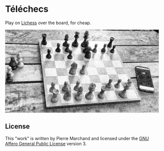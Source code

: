 # Téléchecs

Play on [Lichess](https://lichess.org/) over the board, for cheap.

![scene with a chess set and a smartphone running Téléchecs](./picture.jpg)

## License

This "work" is written by Pierre Marchand and licensed under the [GNU Affero General Public License](https://www.gnu.org/licenses/agpl-3.0.en.html) version 3.
